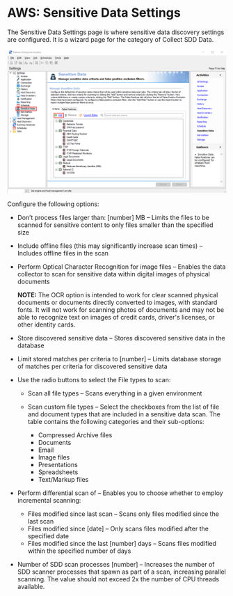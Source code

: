 # AWS: Sensitive Data Settings

The Sensitive Data Settings page is where sensitive data discovery settings are configured. It is a wizard page for the category of Collect SDD Data.

![Sensitive Data Settings page](/static/img/product_docs/accessanalyzer/accessanalyzer/enterpriseauditor/install/application/upgrade/sensitivedata.png)

Configure the following options:

- Don’t process files larger than: [number] MB – Limits the files to be scanned for sensitive content to only files smaller than the specified size
- Include offline files (this may significantly increase scan times) – Includes offline files in the scan
- Perform Optical Character Recognition for image files – Enables the data collector to scan for sensitive data within digital images of physical documents

  __NOTE:__ The OCR option is intended to work for clear scanned physical documents or documents directly converted to images, with standard fonts. It will not work for scanning photos of documents and may not be able to recognize text on images of credit cards, driver's licenses, or other identity cards.
- Store discovered sensitive data – Stores discovered sensitive data in the database
- Limit stored matches per criteria to [number] – Limits database storage of matches per criteria for discovered sensitive data
- Use the radio buttons to select the File types to scan:

  - Scan all file types – Scans everything in a given environment
  - Scan custom file types – Select the checkboxes from the list of file and document types that are included in a sensitive data scan. The table contains the following categories and their sub-options:

    - Compressed Archive files
    - Documents
    - Email
    - Image files
    - Presentations
    - Spreadsheets
    - Text/Markup files
- Perform differential scan of – Enables you to choose whether to employ incremental scanning:

  - Files modified since last scan – Scans only files modified since the last scan
  - Files modified since [date] – Only scans files modified after the specified date
  - Files modified since the last [number] days – Scans files modified within the specified number of days
- Number of SDD scan processes [number] – Increases the number of SDD scanner processes that spawn as part of a scan, increasing parallel scanning. The value should not exceed 2x the number of CPU threads available.
